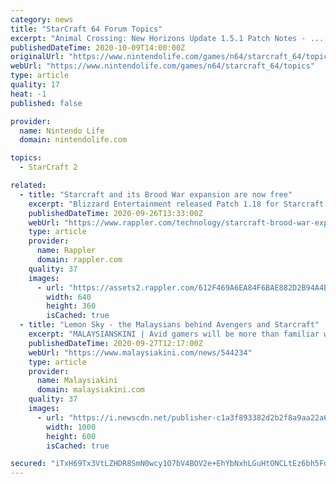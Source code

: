```yaml
---
category: news
title: "StarCraft 64 Forum Topics"
excerpt: "Animal Crossing: New Horizons Update 1.5.1 Patch Notes - ... 12 hours ago Does Nintendo Have A Handheld Future Beyond The Switch? Y... 35 mins ago Random: Animal Crossing's Stalk Market Is Turning ..."
publishedDateTime: 2020-10-09T14:00:00Z
originalUrl: "https://www.nintendolife.com/games/n64/starcraft_64/topics"
webUrl: "https://www.nintendolife.com/games/n64/starcraft_64/topics"
type: article
quality: 17
heat: -1
published: false

provider:
  name: Nintendo Life
  domain: nintendolife.com

topics:
  - StarCraft 2

related:
  - title: "Starcraft and its Brood War expansion are now free"
    excerpt: "Blizzard Entertainment released Patch 1.18 for Starcraft and its Brood War expansion on Wednesday, April 19, making the classic real-time strategy game free for everyone to download and play on PC and Mac."
    publishedDateTime: 2020-09-26T13:33:00Z
    webUrl: "https://www.rappler.com/technology/starcraft-brood-war-expansion-free"
    type: article
    provider:
      name: Rappler
      domain: rappler.com
    quality: 37
    images:
      - url: "https://assets2.rappler.com/612F469A6EA84F6BAE882D2B94A4B421/img/68F8E5AACFEE4EA58CAF5CAA5B61599F/starcraft-118.jpg"
        width: 640
        height: 360
        isCached: true
  - title: "Lemon Sky - the Malaysians behind Avengers and Starcraft"
    excerpt: "MALAYSIANSKINI | Avid gamers will be more than familiar with massive game titles such as the Final Fantasy VII Remake, Spiderman, Last of Us Part II, and Marvel's Avengers. But what they are likely to be oblivious to, is that those are just some of the ..."
    publishedDateTime: 2020-09-27T12:17:00Z
    webUrl: "https://www.malaysiakini.com/news/544234"
    type: article
    provider:
      name: Malaysiakini
      domain: malaysiakini.com
    quality: 37
    images:
      - url: "https://i.newscdn.net/publisher-c1a3f893382d2b2f8a9aa22a654d9c97/2020/09/0dfbe513f072de8230f06f38d3d9a818.jpg"
        width: 1000
        height: 600
        isCached: true

secured: "iTxH69Tx3VtLZHDR8SmN0wcy1O7bV4BOV2e+EhYbNxhLGuHtONCLtEz6bh5FqS068070AmEdU1aAdTZnrS9pbzQ6CfKzGsSI6rabyMA8dTFlXCH30Mc6wEeRZMmTRJ7ZBiDETHjkhaeY5yy7iBsrOHiwdh2WBxS1HEsFWEQX+6QtJpCxLwgkdsWP1NLr+TMmsRGGybt52myFB7BFSBQVBiivrmZkUMZQ0AVd/zdYQUxkM5Wqi1Gi500mviI8feYVK/FeyJ8mSCJEw/uWxknVg1QXIoztq+p5rFtdLl99dkjOJvTpfa4fIVf/jG242KIkRVQicvrWjk4klpRwhwyLb6+vmvtQVxjYygdS9BW0yo8=;Xi72ZrjV/Q7r7B1gEw+Nng=="
---
```


